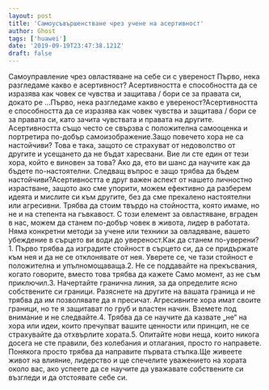 ```yaml
---
layout: post
title: 'Самоусъвършенстване чрез учене на асертивност'
author: Ghost
tags: ['huawei']
date: '2019-09-19T23:47:38.121Z'
draft: false
---
```


Самоуправление чрез овластяване на себе си с увереност Първо, нека разгледаме какво е асертивност? Асертивността е способността да се изразява как човек се чувства и защитава / бори се за правата си, докато ре ...Първо, нека разгледаме какво е увереност?Асертивността е способността да се изразява как човек чувства и защитава / бори се за правата си, като зачита чувствата и правата на другите. Асертивността също често се свързва с положителна самооценка и портретира по-добър самоизображение.Защо повечето хора не са настойчиви? Това е така, защото се страхуват от недоволство от другите и усещането да не бъдат харесвани. Вие ли сте един от тези хора, който е виновен за това? Ако да, ето ви шанс да научите как да бъдете по-настоятелни. Следващ въпрос е защо трябва да бъдем настойчиви?Асертивността е друг важен аспект от нашето личностно израстване, защото ако сме упорити, можем ефективно да разберем идеята и мислите си към другите, без да сме прекалено настоятелни или агресивни. Трябва да стоим твърдо на стойността, която имаме, но не и на степента на гъвкавост. С този елемент за овластяване, вграден в нас, можем да станем по-добър човек в живота, лидер в работата. Няма конкретни методи за учене или техники за овладяване, вашето убеждение в сърцето ви води до увереност.Как да станем по-уверени?1. Първо трябва да изградите стойност в сърцето си, да се придържате към нея и да не се отклонявате от нея. Уверете се, че тази стойност е положителна и упълномощаваща.2. Не се поддавайте на прекъсвания, когато говорите, вместо това трябва да кажете Само момент, аз не съм приключил.3. Начертайте гранична линия, за да определите ясно собствените си граници. Разяснете на другите на вашата граница и не трябва да им позволявате да я пресичат. Агресивните хора имат своите граници, но те я защитават по груб и властен начин. Вземете под внимание и не следвайте.4. Трябва да се научите да казвате „не“ на хора или идеи, които пречупват вашите ценности или принцип, не се страхувайте да отхвърлите хората.5. Опитайте нови неща, които никога досега не сте правили, без колебания и отлагания, просто го направете. Понякога просто трябва да направите първата стъпка.Ще живеете живот на влияние, лидерство и ще спечелите уважението на хората около вас, ако успеете да се научите да уважавате собствените си възгледи и да отстоявате себе си.
